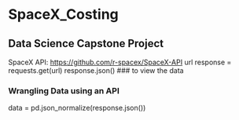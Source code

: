 # SpaceX_Costing
## Data Science Capstone Project

SpaceX API: https://github.com/r-spacex/SpaceX-API
url
response = requests.get(url)
response.json() ### to view the data

### Wrangling Data using an API
data = pd.json_normalize(response.json())



